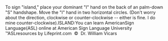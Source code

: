 To sign "island," place your dominant "I" hand on the back of an palm-down "S" handshape. Move 
  the "I" hand in two horizontal circles. (Don't worry about the 
	direction, clockwise or counter-clockwise -- either is fine. I do mine 
	counter-clockwise).ISLAND:You can learn 
		AmericanSign 
		Language(ASL) online at American Sign Language University ™ASLresources by Lifeprint.com  ©  Dr. William Vicars